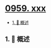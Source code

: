 # [0959. xxx](https://github.com/Tdahuyou/TNotes.leetcode/tree/main/notes/0959.%20xxx)

<!-- region:toc -->

- [1. 📝 概述](#1--概述)

<!-- endregion:toc -->

## 1. 📝 概述
